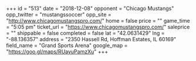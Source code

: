 +++
id = "513"
date = "2018-12-08"
opponent = "Chicago Mustangs"
opp_twitter = "mustangssoccer"
opp_site = "http://www.chicagomustangspro.com/"
home = false
price = ""
game_time = "5:05 pm"
ticket_url = "https://www.chicagomustangspro.com/"
saleprice = ""
shippable = false
completed = false
lat = "42.0631429"
lng = "-88.136357"
address = "2350 Hassell Rd, Hoffman Estates, IL 60169"
field_name = "Grand Sports Arena"
google_map = "https://goo.gl/maps/RUayuPamzXu"
+++

